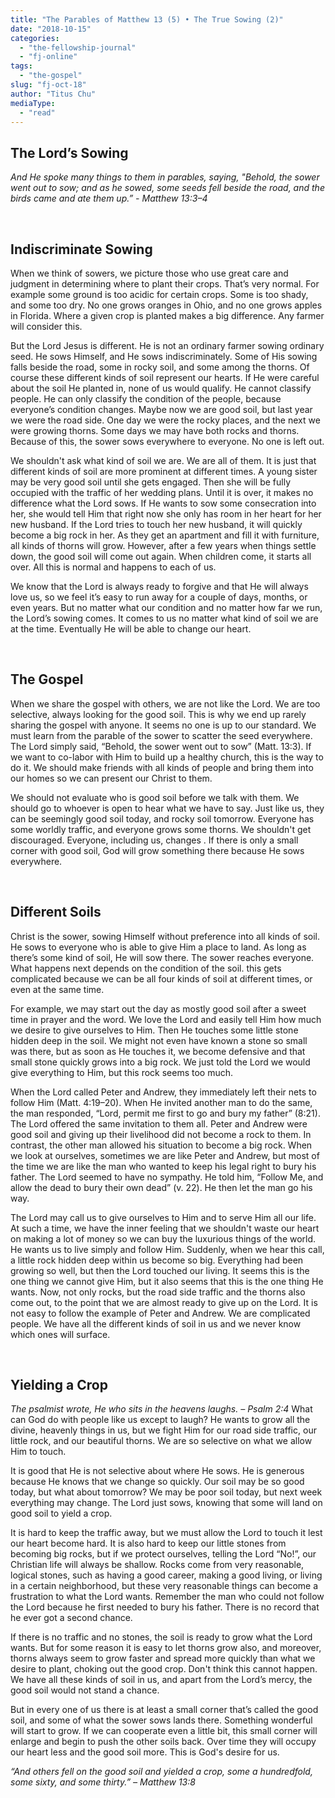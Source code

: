 ```yaml
---
title: "The Parables of Matthew 13 (5) • The True Sowing (2)"
date: "2018-10-15"
categories: 
  - "the-fellowship-journal"
  - "fj-online"
tags: 
  - "the-gospel"
slug: "fj-oct-18"
author: "Titus Chu"
mediaType: 
  - "read"
---
```


## The Lord’s Sowing

_And He spoke many things to them in parables, saying, "Behold, the sower went out to sow; and as he sowed, some seeds fell beside the road, and the birds came and ate them up.”_ _\- Matthew 13:3–4_

 

## Indiscriminate Sowing

When we think of sowers, we picture those who use great care and judgment in determining where to plant their crops. That’s very normal. For example some ground is too acidic for certain crops. Some is too shady, and some too dry. No one grows oranges in Ohio, and no one grows apples in Florida. Where a given crop is planted makes a big difference. Any farmer will consider this.

But the Lord Jesus is different. He is not an ordinary farmer sowing ordinary seed. He sows Himself, and He sows indiscriminately. Some of His sowing falls beside the road, some in rocky soil, and some among the thorns. Of course these different kinds of soil represent our hearts. If He were careful about the soil He planted in, none of us would qualify. He cannot classify people. He can only classify the condition of the people, because everyone’s condition changes. Maybe now we are good soil, but last year we were the road side. One day we were the rocky places, and the next we were growing thorns. Some days we may have both rocks and thorns. Because of this, the sower sows everywhere to everyone. No one is left out.

We shouldn't ask what kind of soil we are. We are all of them. It is just that different kinds of soil are more prominent at different times. A young sister may be very good soil until she gets engaged. Then she will be fully occupied with the traffic of her wedding plans. Until it is over, it makes no difference what the Lord sows. If He wants to sow some consecration into her, she would tell Him that right now she only has room in her heart for her new husband. If the Lord tries to touch her new husband, it will quickly become a big rock in her. As they get an apartment and fill it with furniture, all kinds of thorns will grow. However, after a few years when things settle down, the good soil will come out again. When children come, it starts all over. All this is normal and happens to each of us.

We know that the Lord is always ready to forgive and that He will always love us, so we feel it’s easy to run away for a couple of days, months, or even years. But no matter what our condition and no matter how far we run, the Lord’s sowing comes. It comes to us no matter what kind of soil we are at the time. Eventually He will be able to change our heart.

 

## The Gospel

When we share the gospel with others, we are not like the Lord. We are too selective, always looking for the good soil. This is why we end up rarely sharing the gospel with anyone. It seems no one is up to our standard. We must learn from the parable of the sower to scatter the seed everywhere. The Lord simply said, “Behold, the sower went out to sow” (Matt. 13:3). If we want to co-labor with Him to build up a healthy church, this is the way to do it. We should make friends with all kinds of people and bring them into our homes so we can present our Christ to them.

We should not evaluate who is good soil before we talk with them. We should go to whoever is open to hear what we have to say. Just like us, they can be seemingly good soil today, and rocky soil tomorrow. Everyone has some worldly traffic, and everyone grows some thorns. We shouldn't get discouraged. Everyone, including us, changes . If there is only a small corner with good soil, God will grow something there because He sows everywhere.

 

## Different Soils

Christ is the sower, sowing Himself without preference into all kinds of soil. He sows to everyone who is able to give Him a place to land. As long as there’s some kind of soil, He will sow there. The sower reaches everyone. What happens next depends on the condition of the soil. this gets complicated because we can be all four kinds of soil at different times, or even at the same time.

For example, we may start out the day as mostly good soil after a sweet time in prayer and the word. We love the Lord and easily tell Him how much we desire to give ourselves to Him. Then He touches some little stone hidden deep in the soil. We might not even have known a stone so small was there, but as soon as He touches it, we become defensive and that small stone quickly grows into a big rock. We just told the Lord we would give everything to Him, but this rock seems too much.

When the Lord called Peter and Andrew, they immediately left their nets to follow Him (Matt. 4:19–20). When He invited another man to do the same, the man responded, “Lord, permit me first to go and bury my father” (8:21). The Lord offered the same invitation to them all. Peter and Andrew were good soil and giving up their livelihood did not become a rock to them. In contrast, the other man allowed his situation to become a big rock. When we look at ourselves, sometimes we are like Peter and Andrew, but most of the time we are like the man who wanted to keep his legal right to bury his father. The Lord seemed to have no sympathy. He told him, “Follow Me, and allow the dead to bury their own dead” (v. 22). He then let the man go his way.

The Lord may call us to give ourselves to Him and to serve Him all our life. At such a time, we have the inner feeling that we shouldn't waste our heart on making a lot of money so we can buy the luxurious things of the world. He wants us to live simply and follow Him. Suddenly, when we hear this call, a little rock hidden deep within us become so big. Everything had been growing so well, but then the Lord touched our living. It seems this is the one thing we cannot give Him, but it also seems that this is the one thing He wants. Now, not only rocks, but the road side traffic and the thorns also come out, to the point that we are almost ready to give up on the Lord. It is not easy to follow the example of Peter and Andrew. We are complicated people. We have all the different kinds of soil in us and we never know which ones will surface.

 

## Yielding a Crop

_The psalmist wrote,_ _He who sits in the heavens laughs._ _– Psalm 2:4_ What can God do with people like us except to laugh? He wants to grow all the divine, heavenly things in us, but we fight Him for our road side traffic, our little rock, and our beautiful thorns. We are so selective on what we allow Him to touch.

It is good that He is not selective about where He sows. He is generous because He knows that we change so quickly. Our soil may be so good today, but what about tomorrow? We may be poor soil today, but next week everything may change. The Lord just sows, knowing that some will land on good soil to yield a crop.

It is hard to keep the traffic away, but we must allow the Lord to touch it lest our heart become hard. It is also hard to keep our little stones from becoming big rocks, but if we protect ourselves, telling the Lord “No!”, our Christian life will always be shallow. Rocks come from very reasonable, logical stones, such as having a good career, making a good living, or living in a certain neighborhood, but these very reasonable things can become a frustration to what the Lord wants. Remember the man who could not follow the Lord because he first needed to bury his father. There is no record that he ever got a second chance.

If there is no traffic and no stones, the soil is ready to grow what the Lord wants. But for some reason it is easy to let thorns grow also, and moreover, thorns always seem to grow faster and spread more quickly than what we desire to plant, choking out the good crop. Don't think this cannot happen. We have all these kinds of soil in us, and apart from the Lord’s mercy, the good soil would not stand a chance.

But in every one of us there is at least a small corner that’s called the good soil, and some of what the sower sows lands there. Something wonderful will start to grow. If we can cooperate even a little bit, this small corner will enlarge and begin to push the other soils back. Over time they will occupy our heart less and the good soil more. This is God's desire for us.

_“And others fell on the good soil and yielded a crop, some a hundredfold, some sixty, and some thirty.”_ _– Matthew 13:8_
